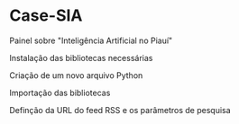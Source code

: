 # Case-SIA
Painel sobre "Inteligência Artificial no Piauí"

Instalação das bibliotecas necessárias

Criação de um novo arquivo Python

Importação das bibliotecas

Definção da URL do feed RSS e os parâmetros de pesquisa

